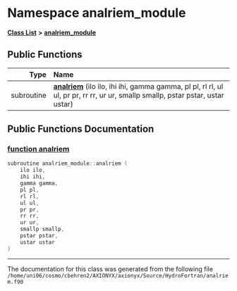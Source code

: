 
# Namespace analriem\_module


[**Class List**](annotated.md) **>** [**analriem\_module**](namespaceanalriem__module.md)




















## Public Functions

| Type | Name |
| ---: | :--- |
|  subroutine | [**analriem**](namespaceanalriem__module.md#function-analriem) (ilo ilo, ihi ihi, gamma gamma, pl pl, rl rl, ul ul, pr pr, rr rr, ur ur, smallp smallp, pstar pstar, ustar ustar) <br> |








## Public Functions Documentation


### <a href="#function-analriem" id="function-analriem">function analriem </a>


```cpp
subroutine analriem_module::analriem (
    ilo ilo,
    ihi ihi,
    gamma gamma,
    pl pl,
    rl rl,
    ul ul,
    pr pr,
    rr rr,
    ur ur,
    smallp smallp,
    pstar pstar,
    ustar ustar
) 
```



------------------------------
The documentation for this class was generated from the following file `/home/uni06/cosmo/cbehren2/AXIONYX/axionyx/Source/HydroFortran/analriem.f90`
